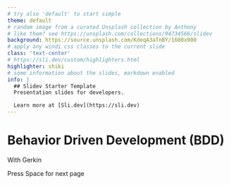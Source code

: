 ```yaml
---
# try also 'default' to start simple
theme: default
# random image from a curated Unsplash collection by Anthony
# like them? see https://unsplash.com/collections/94734566/slidev
background: https://source.unsplash.com/KdeqA3aTnBY/1600x900
# apply any windi css classes to the current slide
class: 'text-center'
# https://sli.dev/custom/highlighters.html
highlighter: shiki
# some information about the slides, markdown enabled
info: |
  ## Slidev Starter Template
  Presentation slides for developers.

  Learn more at [Sli.dev](https://sli.dev)
---
```

# Behavior Driven Development (BDD)

With Gerkin

<div class="pt-12">
  <span @click="$slidev.nav.next" class="px-2 p-1 rounded cursor-pointer" hover="bg-white bg-opacity-10">
    Press Space for next page <carbon:arrow-right class="inline"/>
  </span>
</div>

<a href="https://github.com/localgod/bbd_presentation" target="_blank" alt="GitHub"
  class="abs-br m-6 text-xl icon-btn opacity-50 !border-none !hover:text-white">
  <carbon-logo-github />
</a>

<!--
The last comment block of each slide will be treated as slide notes. It will be visible and editable in Presenter Mode along with the slide. [Read more in the docs](https://sli.dev/guide/syntax.html#notes)
-->